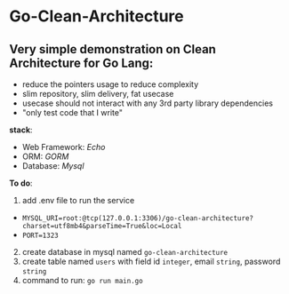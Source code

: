 # Go-Clean-Architecture #
## Very simple demonstration on Clean Architecture for Go Lang: ##
- reduce the pointers usage to reduce complexity
- slim repository, slim delivery, fat usecase
- usecase should not interact with any 3rd party library dependencies
- "only test code that I write"


**stack**:
- Web Framework: *Echo*
- ORM: *GORM*
- Database: *Mysql*

**To do**:
1. add .env file to run the service
- `MYSQL_URI=root:@tcp(127.0.0.1:3306)/go-clean-architecture?charset=utf8mb4&parseTime=True&loc=Local`
- `PORT=1323`
2. create database in mysql named `go-clean-architecture`
3. create table named `users` with field id `integer`, email `string`, password `string`
4. command to run: `go run main.go`